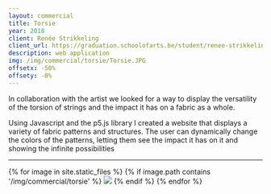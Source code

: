 ```yaml
---
layout: commercial
title: Torsie
year: 2018
client: Renée Strikkeling
client_url: https://graduation.schoolofarts.be/student/renee-strikkeling/
description: web application
img: /img/commercial/torsie/Torsie.JPG
offsetx: -50%
offsety: -0%
---
```


In collaboration with the artist we looked for a way to display the versatility of the torsion of strings and the impact it has on a fabric as a whole.

Using Javascript and the p5.js library I created a website that displays a variety of fabric patterns and structures. The user can dynamically change the colors of the patterns, letting them see the impact it has on it and showing the infinite possibilities

<hr>

<div>
{% for image in site.static_files %}
    {% if image.path contains '/img/commercial/torsie' %}
        <img class="projectimage" src="{{ site.baseurl }}{{ image.path }}"/>
    {% endif %}
{% endfor %}
</div>